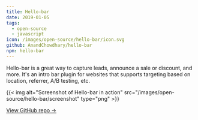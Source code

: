 ```yaml
---
title: Hello-bar
date: 2019-01-05
tags:
  - open-source
  - javascript
icon: /images/open-source/hello-bar/icon.svg
github: AnandChowdhary/hello-bar
npm: hello-bar
---
```


Hello-bar is a great way to capture leads, announce a sale or discount, and more. It's an intro bar plugin for websites that supports targeting based on location, referrer, A/B testing, etc.

<!--more-->

{{< img alt="Screenshot of Hello-bar in action" src="/images/open-source/hello-bar/screenshot" type="png" >}}

[View GitHub repo &rarr;](https://github.com/AnandChowdhary/hello-bar)